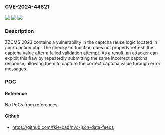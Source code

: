 ### [CVE-2024-44821](https://cve.mitre.org/cgi-bin/cvename.cgi?name=CVE-2024-44821)
![](https://img.shields.io/static/v1?label=Product&message=n%2Fa&color=blue)
![](https://img.shields.io/static/v1?label=Version&message=n%2Fa&color=blue)
![](https://img.shields.io/static/v1?label=Vulnerability&message=n%2Fa&color=brighgreen)

### Description

ZZCMS 2023 contains a vulnerability in the captcha reuse logic located in /inc/function.php. The checkyzm function does not properly refresh the captcha value after a failed validation attempt. As a result, an attacker can exploit this flaw by repeatedly submitting the same incorrect captcha response, allowing them to capture the correct captcha value through error messages.

### POC

#### Reference
No PoCs from references.

#### Github
- https://github.com/fkie-cad/nvd-json-data-feeds

